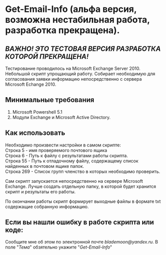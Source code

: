 # Get-Email-Info (альфа версия, возможна нестабильная работа, разработка прекращена).

## ***ВАЖНО! ЭТО ТЕСТОВАЯ ВЕРСИЯ РАЗРАБОТКА КОТОРОЙ ПРЕКРАЩЕНА!*** 
Тестирование проводилось на Microsoft Exchange Server 2010.
Небольшой скрипт упрощающий работу. Собирает необходимую для согласования заявки информацию непосредственно с сервера Microsoft Echange 2010.

## Минимальные требования
1. Microsoft Powershell 5.1
2. Модули Exchange и Microsoft Active Directory. 

## Как использовать
Необходимо произвести настройки в самом скрипте:    
Строка 5 - имя проверяемого почтового ящика    
Строка 6 - Путь к файлу с результатами работы скрипта.    
Строка 55 - Путь к отладочному файлу, содержащему список найденных в почтовом ящике папок.    
Строка 269 - Список групп членство в которых необходимо проверить.    

Сам скрипт запускается непосредственно на сервере Microsoft Exchange. Лучше создать отдельную папку, в которой будет хранится скрипт и результаты его работы.

По окончании работы скрипт формирует выходные файлы в формате txt содержащие собранную информацию.

## Если вы нашли ошибку в работе скрипта или коде:
  Сообщите мне об этом по электронной почте _blademoon@yandex.ru_.
  В поле "_Тема_" обзятельно укажите "_Get-Email-Info_"
